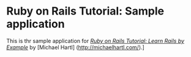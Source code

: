 # Ruby on Rails Tutorial: Sample application

This is thr sample application for
[*Ruby on Rails Tutorial: Learn Rails by Example*](http://railstutorial.org/)
by [Michael Hartl] (http://michaelhartl.com/).]